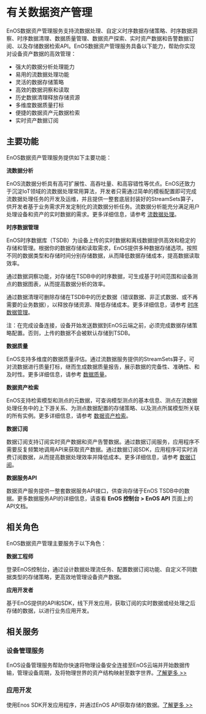 # 有关数据资产管理

EnOS数据资产管理服务支持流数据处理、自定义时序数据存储策略、时序数据洞察、时序数据清理、数据质量管理、数据资产探索、实时资产数据和告警数据订阅、以及存储数据检索API。EnOS数据资产管理服务具备以下能力，帮助你实现对设备资产数据的高效管理：

- 强大的数据分析处理能力
- 易用的流数据处理功能
- 灵活的数据存储策略
- 高效的数据洞察和读取
- 历史数据清理释放存储资源
- 多维度数据质量打标
- 便捷的数据资产元数据检索
- 实时资产数据订阅

## 主要功能

EnOS数据资产管理服务提供如下主要功能：

**流数据分析**

EnOS流数据分析具有高可扩展性、高吞吐量、和高容错性等优点。EnOS还致力于沉淀IoT领域的流数据处理常用算法，开发者只需通过简单的模板配置即可完成流数据处理任务的开发及运维，并且提供一整套底层封装好的StreamSets算子，供开发者基于业务需求开发定制化的流数据分析任务。流数据分析能充分满足用户处理设备和资产的实时数据的需求。更多详细信息，请参考 [流数据处理](learn/index.html)。

**时序数据管理**

EnOS时序数据库（TSDB）为设备上传的实时数据和离线数据提供高效和稳定的存储和管理。根据你的数据存储和读取需求，EnOS提供多种数据存储选项。按照不同的数据类型和存储时间分别存储数据，从而降低数据存储成本，提高数据读取效率。

通过数据洞察功能，对存储在TSDB中的时序数据，可生成基于时间范围和设备测点的数据图表，从而提高数据分析的效率。

通过数据清理可删除存储在TSDB中的历史数据（错误数据、非正式数据、或不再需要的业务数据），以释放存储资源、降低存储成本。更多详细信息，请参考 [时序数据管理](howto/storage/index.html)。

注：在完成设备连接，设备开始发送数据到EnOS云端之前，必须完成数据存储策略配置。否则，上传的数据不会被默认存储到TSDB。

**数据质量**

EnOS支持多维度的数据质量评估。通过流数据服务提供的StreamSets算子，可对流数据进行质量打标，继而生成数据质量报告，展示数据的完备性、准确性、和及时性。更多详细信息，请参考 [数据质量](learn/data_quality)。

**数据资产检索**

EnOS支持检索模型和测点的元数据，可查询模型测点的基本信息、测点在流数据处理任务中的上下游关系、为测点数据配置的存储策略、以及测点所属模型所关联的所有实例。更多详细信息，请参考 [数据资产检索](learn/metadata_explorer)。

**数据订阅**

数据订阅支持订阅实时资产数据和资产告警数据。通过数据订阅服务，应用程序不需要反复频繁地调用API来获取资产数据。通过数据订阅SDK，应用程序可实时消费订阅数据，从而提高数据处理效率并降低成本。更多详细信息，请参考 [数据订阅](learn/data_subscription_overview)。

**数据服务API**

数据资产服务提供一整套数据服务API接口，供查询存储于EnOS TSDB中的数据。更多数据服务API的详细信息，请查看 **EnOS 控制台 > EnOS API** 页面上的API文档。



## 相关角色

EnOS数据资产管理主要服务于以下角色：

**数据工程师**

登录EnOS控制台，通过设计数据处理流任务、配置数据订阅功能、自定义不同数据类型的存储策略，更高效地管理设备资产数据。

**应用开发者**

基于EnOS提供的API和SDK，线下开发应用，获取订阅的实时数据或经处理之后存储的数据，以进行业务应用开发。



## 相关服务

### 设备管理服务

EnOS设备管理服务帮助你快速将物理设备安全连接至EnOS云端并开始数据传输，管理设备周期，及将物理世界的资产结构映射至数字世界。[了解更多 >>](/docs/device-connection/zh_CN/latest/device_management_overview.html)

### 应用开发

使用Enos SDK开发应用程序，并通过EnOS API获取存储的数据。[了解更多 >>](/docs/app-development/zh_CN/latest/app_dev_overview.html)
